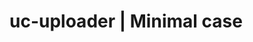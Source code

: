 # uc-uploader | Minimal case

<re-htm src="./doc_assets/case.ref.htm" style="--case: 'minimal-case'"></re-htm>